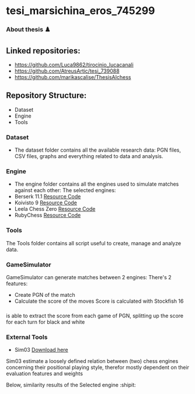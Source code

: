 # tesi_marsichina_eros_745299

### About thesis :chess_pawn:

## Linked repositories:
- https://github.com/Luca9862/tirocinio_lucacanali
- https://github.com/AtreusArtic/tesi_739088
- https://github.com/marikascalise/ThesisAIchess

## Repository Structure:
- Dataset
- Engine
- Tools

### Dataset
- The dataset folder contains all the available research data: PGN files, CSV files, graphs and everything related to data and analysis.

### Engine
- The engine folder contains all the engines used to simulate matches against each other:
The selected engines:
- Berserk 11.1 [Resource Code](https://github.com/jhonnold/berserk)
- Koivisto 9 [Resource Code](https://github.com/Luecx/Koivisto)
- Leela Chess Zero [Resource Code](https://github.com/LeelaChessZero/lc0)
- RubyChess [Resource Code](https://github.com/Matthies/RubiChess)

### Tools
The Tools folder contains all script useful to create, manage and analyze data.

### GameSimulator
GameSimulator can generate matches between 2 engines: 
There's 2 features:
- Create PGN of the match
- Calculate the score of the moves
Score is calculated with Stockfish 16

### 
is able to extract the score from each game of PGN, splitting up the score for each turn for black and white 

### External Tools
- Sim03 [Download here](https://komodochess.com/downloads.htm)

Sim03 estimate a loosely defined relation between (two) chess engines concerning their positional playing style, therefor mostly dependent on their evaluation features and weights

Below, similarity results of the Selected engine :shipit:




